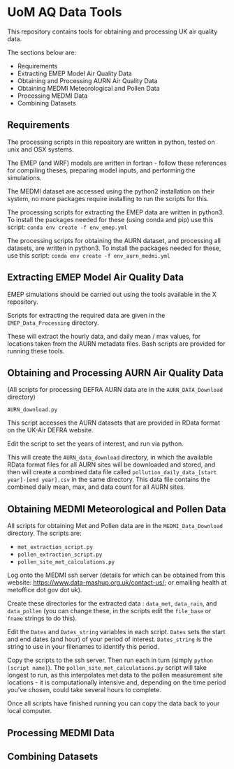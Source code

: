 # UoM AQ Data Tools

This repository contains tools for obtaining and processing UK air quality data.

The sections below are:
 - Requirements
 - Extracting EMEP Model Air Quality Data
 - Obtaining and Processing AURN Air Quality Data
 - Obtaining MEDMI Meteorological and Pollen Data
 - Processing MEDMI Data
 - Combining Datasets


## Requirements

The processing scripts in this repository are written in python, tested on unix and OSX
systems.

The EMEP (and WRF) models are written in fortran - follow these references for compiling 
theses, preparing model inputs, and performing the simulations.

The MEDMI dataset are accessed using the python2 installation on their system, no more
packages require installing to run the scripts for this.

The processing scripts for extracting the EMEP data are written in python3. To
install the packages needed for these (using conda and pip) use this script:
`conda env create -f env_emep.yml`

The processing scripts for obtaining the AURN dataset, and processing all datasets, are
written in python3. To install the packages needed for these, use this script: 
`conda env create -f env_aurn_medmi.yml`


## Extracting EMEP Model Air Quality Data

EMEP simulations should be carried out using the tools available in the X repository.

Scripts for extracting the required data are given in the `EMEP_Data_Processing` directory.

These will extract the hourly data, and daily mean / max values, for locations taken
from the AURN metadata files. Bash scripts are provided for running these tools.
 

## Obtaining and Processing AURN Air Quality Data

(All scripts for processing DEFRA AURN data are in the `AURN_DATA_Download` directory)

`AURN_download.py`

This script accesses the AURN datasets that are provided in RData format on the UK-Air
DEFRA website.

Edit the script to set the years of interest, and run via python.

This will create the `AURN_data_download` directory, in which the available RData format
files for all AURN sites will be downloaded and stored, and then will create a combined
data file called `pollution_daily_data_[start year]-[end year].csv` in the same directory.
This data file contains the combined daily mean, max, and data count for all AURN sites.


## Obtaining MEDMI Meteorological and Pollen Data

All scripts for obtaining Met and Pollen data are in the `MEDMI_Data_Download` directory.
The scripts are:
- `met_extraction_script.py`
- `pollen_extraction_script.py`
- `pollen_site_met_calculations.py`


Log onto the MEDMI ssh server (details for which can be obtained from this website:
https://www.data-mashup.org.uk/contact-us/; or emailing health at metoffice dot gov dot uk).

Create these directories for the extracted data : `data_met`, `data_rain`, and `data_pollen`
(you can change these, in the scripts edit the `file_base` or `fname` strings to do this).

Edit the `Dates` and `Dates_string` variables in each script. `Dates` sets the start and 
end dates (and hour) of your period of interest. `Dates_string` is the string to use in your
filenames to identify this period.

Copy the scripts to the ssh server. Then run each in turn (simply `python [script name]`).
The `pollen_site_met_calculations.py` script will take longest to run, as this interpolates
met data to the pollen measurement site locations - it is computationally intensive and,
depending on the time period you've chosen, could take several hours to complete.

Once all scripts have finished running you can copy the data back to your local computer.

## Processing MEDMI Data


## Combining Datasets
